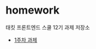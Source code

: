 # homework
태킷 프론트엔드 스쿨 12기 과제 저장소

- [1주차 과제](https://github.com/wnsrl7250/homework/blob/main/about-me.md)
